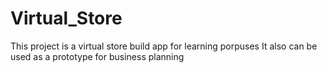 # Virtual_Store
This project is a virtual store build app for learning porpuses
It also can be used as a prototype for business planning
